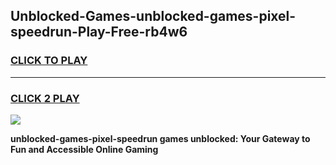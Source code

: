 
## Unblocked-Games-unblocked-games-pixel-speedrun-Play-Free-rb4w6
<h3>
<a href="https://premium76.site?title=unblocked-games-pixel-speedrun&ref=20A">CLICK TO PLAY</a></h3>
<hr>

<h3>
<a href="https://premium76.site?title=unblocked-games-pixel-speedrun&ref=20A">CLICK 2 PLAY</a>
  
</h3>

<a href="https://premium76.site?title=unblocked-games-pixel-speedrun&ref=20A"><img src="https://clearcache.store/games.png"></a>


**unblocked-games-pixel-speedrun games unblocked: Your Gateway to Fun and Accessible Online Gaming**
